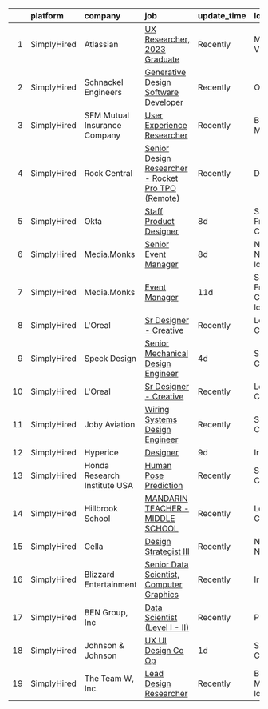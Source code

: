 

|    | platform    | company                      | job                                                                                                                                                              | update_time   | location                       |
|---:|:------------|:-----------------------------|:-----------------------------------------------------------------------------------------------------------------------------------------------------------------|:--------------|:-------------------------------|
|  1 | SimplyHired | Atlassian                    | [UX Researcher, 2023 Graduate](https://www.simplyhired.com/job/LoUJkM6xO8dGmIhlwLxl9m3V_I0ba4z3UFECDP0sUWRtBUVeKtJXTA?q=generative+design)                       | Recently      | Mountain View, CA              |
|  2 | SimplyHired | Schnackel Engineers          | [Generative Design Software Developer](https://www.simplyhired.com/job/KE0-EPFCtTp8eniWTTdVA6iqehRWfXqNBvdE0wHECgCONieSBqtj5A?q=generative+design)               | Recently      | Omaha, NE                      |
|  3 | SimplyHired | SFM Mutual Insurance Company | [User Experience Researcher](https://www.simplyhired.com/job/q7YkSDr49eIMyGsjnEsWzQDcdRzh4LJi6vHhnUzHogohwIPFoCfm4w?q=generative+design)                         | Recently      | Bloomington, MN                |
|  4 | SimplyHired | Rock Central                 | [Senior Design Researcher - Rocket Pro TPO (Remote)](https://www.simplyhired.com/job/LnvdP3Bh4XgNQzrZmt95sjDpfv5Rk3uM7hLgEa2_Nldrs0z-7FijBQ?q=generative+design) | Recently      | Detroit, MI                    |
|  5 | SimplyHired | Okta                         | [Staff Product Designer](https://www.simplyhired.com/job/lhujvkCV2QeZnEAO2CuvJX3VH_xJwbN7VDJAFKy18H_DtJ-hHvM8zw?q=generative+design)                             | 8d            | San Francisco, CA              |
|  6 | SimplyHired | Media.Monks                  | [Senior Event Manager](https://www.simplyhired.com/job/wZCZ5Z150vG_nEEgaM7eUO901X5Xu-rpEL0QOCzmexCUHAOag6uhig?q=generative+design)                               | 8d            | New York, NY +5 locations      |
|  7 | SimplyHired | Media.Monks                  | [Event Manager](https://www.simplyhired.com/job/WB1h8eJ6CVVmz7LqwTvbKi-oe-FTOCMN4HKysBGlBpy8INxXdsBIDw?q=generative+design)                                      | 11d           | San Francisco, CA +6 locations |
|  8 | SimplyHired | L'Oreal                      | [Sr Designer - Creative](https://www.simplyhired.com/job/QinnBfWW1Dpw5513aYELTSJ_tC5va4sc2NdX_U9wQc8674XiZCBbCQ?q=generative+design)                             | Recently      | Los Angeles, CA                |
|  9 | SimplyHired | Speck Design                 | [Senior Mechanical Design Engineer](https://www.simplyhired.com/job/czcQNXTYOMDvlk9sJyEuxIHl5C7sXv7dYMdtANV7C8lLaLGEJhy26Q?q=generative+design)                  | 4d            | San Jose, CA                   |
| 10 | SimplyHired | L'Oreal                      | [Sr Designer - Creative](https://www.simplyhired.com/job/QinnBfWW1Dpw5513aYELTSJ_tC5va4sc2NdX_U9wQc8674XiZCBbCQ?q=generative+design)                             | Recently      | Los Angeles, CA                |
| 11 | SimplyHired | Joby Aviation                | [Wiring Systems Design Engineer](https://www.simplyhired.com/job/ph-RtUeVS1j-cS9aYmgDjvNKis95V8_ZtjiX_OL6YJ83jhTvh2dCnQ?q=generative+design)                     | Recently      | Santa Cruz, CA                 |
| 12 | SimplyHired | Hyperice                     | [Designer](https://www.simplyhired.com/job/G_Pg_arCSKwwAOpMXbGhTQS1axML-kvcvuYx57CNeq6Fwi7NbnWqOg?q=generative+design)                                           | 9d            | Irvine, CA                     |
| 13 | SimplyHired | Honda Research Institute USA | [Human Pose Prediction](https://www.simplyhired.com/job/W3KurjIJYH4cBlyfiCq3Ya1pIYRo4_VVhb5MYbenE9DJzz7MjqqKww?q=generative+design)                              | Recently      | San Jose, CA                   |
| 14 | SimplyHired | Hillbrook School             | [MANDARIN TEACHER - MIDDLE SCHOOL](https://www.simplyhired.com/job/S6F4103p5piqQShgUJ-L3WiGEdgnfcGOzHJi6jDtms6NTYqKuPPYMA?q=generative+design)                   | Recently      | Los Gatos, CA                  |
| 15 | SimplyHired | Cella                        | [Design Strategist III](https://www.simplyhired.com/job/B2jJi54zJ_71xO_-EHN86j9XrkzAzIoEkx7QiU9aBf1GayEuOAZ_qQ?q=generative+design)                              | Recently      | New York, NY                   |
| 16 | SimplyHired | Blizzard Entertainment       | [Senior Data Scientist, Computer Graphics](https://www.simplyhired.com/job/FiskW-Gz-FCAVeSnphMRdyWJsI2KrVP0qig6JTACI2hq1lHJkEOfoA?q=generative+design)           | Recently      | Irvine, CA                     |
| 17 | SimplyHired | BEN Group, Inc               | [Data Scientist (Level I - II)](https://www.simplyhired.com/job/tmv5vgoSXu7itrWFr56ue6HeBITKBmNb720Q6QKiPbJR5PrsGndg4g?q=generative+design)                      | Recently      | Provo, UT                      |
| 18 | SimplyHired | Johnson & Johnson            | [UX UI Design Co Op](https://www.simplyhired.com/job/irxV09gXyZISmKqhRWK0YYV1TBxvj1sZOv6Rr939szATDt6Pknh-eg?q=generative+design)                                 | 1d            | Santa Clara, CA                |
| 19 | SimplyHired | The Team W, Inc.             | [Lead Design Researcher](https://www.simplyhired.com/job/7eRrSVL9JaZ0xfnMks0RDbMQiGTwOeINWPYm1mVus6fAc_Wo3UOzmA?q=generative+design)                             | Recently      | Boston, MA +3 locations        |